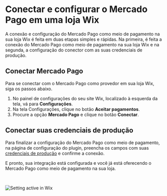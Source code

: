 # Conectar e configurar o Mercado Pago em uma loja Wix

A conexão e configuração do Mercado Pago como meio de pagamento na sua loja Wix é feita em duas etapas simples e rápidas. Na primeira, é feita a conexão do Mercado Pago como meio de pagamento na sua loja Wix e na segunda, a configuração do conector com as suas credenciais de produção.

## Conectar Mercado Pago

Para se conectar com o Mercado Pago como provedor em sua loja Wix, siga os passos abaixo.

1. No painel de configurações do seu site Wix, localizado à esquerda da tela, vá para **Configurações**.
2. Na tela Configurações, clique no botão **Aceitar pagamentos**.
3. Procure a opção **Mercado Pago** e clique no botão **Conectar**.

## Conectar suas credenciais de produção

Para finalizar a configuração do Mercado Pago como meio de pagamento, na página de configuração do plugin, preencha os campos com suas [credenciais de produção](https://www.mercadopago.com/settings/account/credentials) e confirme a conexão.

E pronto, sua integração está configurada e você já está oferecendo o Mercado Pago como meio de pagamento na sua loja.

<p>&nbsp;</p>

![Setting active in Wix](/images/wix/conectar-wix.gif)
<p>&nbsp;</p>
